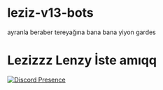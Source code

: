# leziz-v13-bots
ayranla beraber tereyağına bana bana yiyon gardes
# Lezizzz Lenzy İste amıqq
 [![Discord Presence](https://lanyard-profile-readme.vercel.app/api/896834304930369578?hideDiscrim=true)](https://discord.com/users/896834304930369578) 
